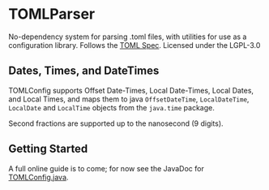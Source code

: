 # TOMLParser
No-dependency system for parsing .toml files, with utilities for use as a configuration library. Follows the 
[TOML Spec](https://toml.io/en/v1.0.0). Licensed under the LGPL-3.0

## Dates, Times, and DateTimes
TOMLConfig supports Offset Date-Times, Local Date-Times, Local Dates, and Local Times, and maps them to java `OffsetDateTime`, `LocalDateTime`, `LocalDate` and `LocalTime` objects from the `java.time` package.

Second fractions are supported up to the nanosecond (9 digits).

## Getting Started
A full online guide is to come; for now see the JavaDoc for [TOMLConfig.java](src/main/java/red/jackf/tomlconfig/TOMLConfig.java).
